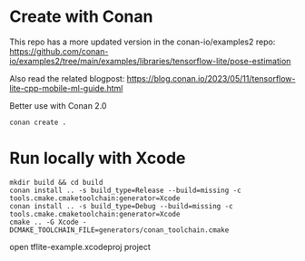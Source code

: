 # Create with Conan

This repo has a more updated version in the conan-io/examples2 repo: https://github.com/conan-io/examples2/tree/main/examples/libraries/tensorflow-lite/pose-estimation

Also read the related blogpost: https://blog.conan.io/2023/05/11/tensorflow-lite-cpp-mobile-ml-guide.html 

Better use with Conan 2.0

```
conan create .
```

# Run locally with Xcode

```
mkdir build && cd build
conan install .. -s build_type=Release --build=missing -c tools.cmake.cmaketoolchain:generator=Xcode
conan install .. -s build_type=Debug --build=missing -c tools.cmake.cmaketoolchain:generator=Xcode
cmake .. -G Xcode -DCMAKE_TOOLCHAIN_FILE=generators/conan_toolchain.cmake
```

open tflite-example.xcodeproj project
